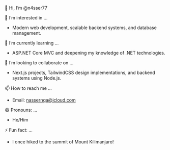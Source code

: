 👋 Hi, I’m @n4sser77

👀 I’m interested in ...
- Modern web development, scalable backend systems, and database management.

🌱 I’m currently learning ...
- ASP.NET Core MVC and deepening my knowledge of .NET technologies.

💞️ I’m looking to collaborate on ...
- Next.js projects, TailwindCSS design implementations, and backend systems using Node.js.

📫 How to reach me ...
- Email: nassernqa@icloud.com

😄 Pronouns: ...
- He/Him

⚡ Fun fact: ...
- I once hiked to the summit of Mount Kilimanjaro!


